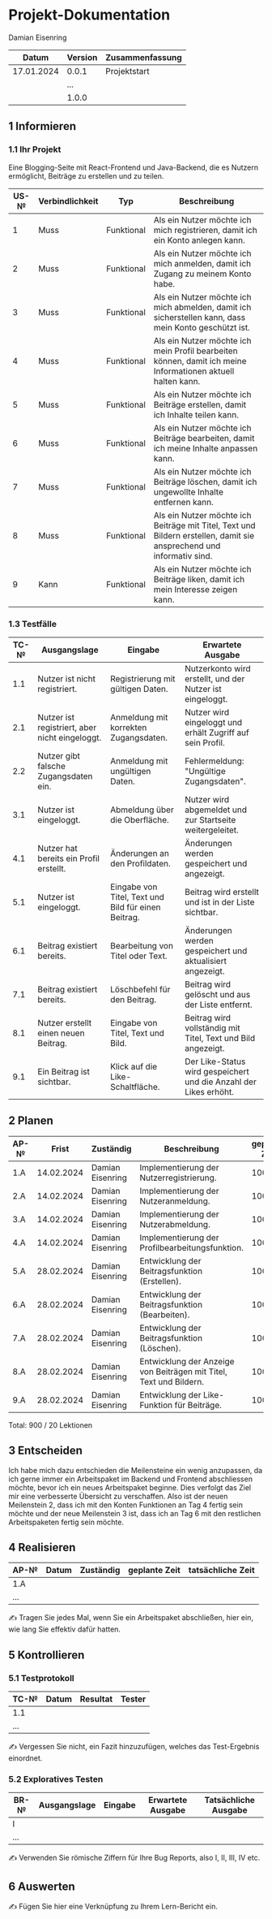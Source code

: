# Projekt-Dokumentation

Damian Eisenring

| Datum | Version | Zusammenfassung                                              |
| ----- | ------- | ------------------------------------------------------------ |
|  17.01.2024     | 0.0.1   | Projektstart |
|       | ...     |                                                              |
|       | 1.0.0   |                                                              |

## 1 Informieren

### 1.1 Ihr Projekt

Eine Blogging-Seite mit React-Frontend und Java-Backend, die es Nutzern ermöglicht, Beiträge zu erstellen und zu teilen.

| US-№ | Verbindlichkeit | Typ          | Beschreibung                                   |
| ---- | --------------- | ------------ | --------------------------------------------- |
| 1    | Muss            | Funktional   | Als ein Nutzer möchte ich mich registrieren, damit ich ein Konto anlegen kann. |
| 2    | Muss            | Funktional   | Als ein Nutzer möchte ich mich anmelden, damit ich Zugang zu meinem Konto habe. |
| 3    | Muss            | Funktional   | Als ein Nutzer möchte ich mich abmelden, damit ich sicherstellen kann, dass mein Konto geschützt ist. |
| 4    | Muss            | Funktional   | Als ein Nutzer möchte ich mein Profil bearbeiten können, damit ich meine Informationen aktuell halten kann. |
| 5    | Muss            | Funktional   | Als ein Nutzer möchte ich Beiträge erstellen, damit ich Inhalte teilen kann. |
| 6    | Muss            | Funktional   | Als ein Nutzer möchte ich Beiträge bearbeiten, damit ich meine Inhalte anpassen kann. |
| 7    | Muss            | Funktional   | Als ein Nutzer möchte ich Beiträge löschen, damit ich ungewollte Inhalte entfernen kann. |
| 8    | Muss            | Funktional   | Als ein Nutzer möchte ich Beiträge mit Titel, Text und Bildern erstellen, damit sie ansprechend und informativ sind. |
| 9   | Kann            | Funktional   | Als ein Nutzer möchte ich Beiträge liken, damit ich mein Interesse zeigen kann. |

### 1.3 Testfälle

| TC-№ | Ausgangslage                           | Eingabe                         | Erwartete Ausgabe                                           |
| ---- | -------------------------------------- | ------------------------------- | ---------------------------------------------------------- |
| 1.1  | Nutzer ist nicht registriert.          | Registrierung mit gültigen Daten. | Nutzerkonto wird erstellt, und der Nutzer ist eingeloggt.  |
| 2.1  | Nutzer ist registriert, aber nicht eingeloggt. | Anmeldung mit korrekten Zugangsdaten. | Nutzer wird eingeloggt und erhält Zugriff auf sein Profil. |
| 2.2  | Nutzer gibt falsche Zugangsdaten ein.  | Anmeldung mit ungültigen Daten. | Fehlermeldung: "Ungültige Zugangsdaten".                   |
| 3.1  | Nutzer ist eingeloggt.                 | Abmeldung über die Oberfläche.  | Nutzer wird abgemeldet und zur Startseite weitergeleitet.  |
| 4.1  | Nutzer hat bereits ein Profil erstellt. | Änderungen an den Profildaten.  | Änderungen werden gespeichert und angezeigt.              |
| 5.1  | Nutzer ist eingeloggt.                 | Eingabe von Titel, Text und Bild für einen Beitrag. | Beitrag wird erstellt und ist in der Liste sichtbar.       |
| 6.1  | Beitrag existiert bereits.             | Bearbeitung von Titel oder Text. | Änderungen werden gespeichert und aktualisiert angezeigt. |
| 7.1  | Beitrag existiert bereits.             | Löschbefehl für den Beitrag.    | Beitrag wird gelöscht und aus der Liste entfernt.          |
| 8.1  | Nutzer erstellt einen neuen Beitrag.   | Eingabe von Titel, Text und Bild. | Beitrag wird vollständig mit Titel, Text und Bild angezeigt. |
| 9.1 | Ein Beitrag ist sichtbar. | Klick auf die Like-Schaltfläche. | Der Like-Status wird gespeichert und die Anzahl der Likes erhöht. |



## 2 Planen


| AP-№ | Frist         | Zuständig           | Beschreibung                                       | geplante Zeit |
| ---- | ------------- | ------------------- | ------------------------------------------------- | ------------- |
| 1.A  | 14.02.2024    | Damian Eisenring    | Implementierung der Nutzerregistrierung.          | 100           |
| 2.A  | 14.02.2024    | Damian Eisenring    | Implementierung der Nutzeranmeldung.              | 100           |
| 3.A  | 14.02.2024    | Damian Eisenring    | Implementierung der Nutzerabmeldung.              | 100           |
| 4.A  | 14.02.2024    | Damian Eisenring    | Implementierung der Profilbearbeitungsfunktion.   | 100           |
| 5.A  | 28.02.2024    | Damian Eisenring    | Entwicklung der Beitragsfunktion (Erstellen).     | 100           |
| 6.A  | 28.02.2024    | Damian Eisenring    | Entwicklung der Beitragsfunktion (Bearbeiten).    | 100           |
| 7.A  | 28.02.2024    | Damian Eisenring    | Entwicklung der Beitragsfunktion (Löschen).       | 100           |
| 8.A  | 28.02.2024    | Damian Eisenring    | Entwicklung der Anzeige von Beiträgen mit Titel, Text und Bildern. | 100 |
| 9.A | 28.02.2024    | Damian Eisenring    | Entwicklung der Like-Funktion für Beiträge.       | 100           |

Total: 900 / 20 Lektionen 


## 3 Entscheiden

Ich habe mich dazu entschieden die Meilensteine ein wenig anzupassen, da ich gerne immer ein Arbeitspaket im Backend und Frontend abschliessen möchte, bevor ich ein neues Arbeitspaket beginne. Dies verfolgt das Ziel mir eine verbesserte Übersicht zu verschaffen. Also ist der neuen Meilenstein 2, dass ich mit den Konten Funktionen an Tag 4 fertig sein möchte und der neue Meilenstein 3 ist, dass ich an Tag 6 mit den restlichen Arbeitspaketen fertig sein möchte.

## 4 Realisieren

| AP-№ | Datum | Zuständig | geplante Zeit | tatsächliche Zeit |
| ---- | ----- | --------- | ------------- | ----------------- |
| 1.A  |       |           |               |                   |
| ...  |       |           |               |                   |

✍️ Tragen Sie jedes Mal, wenn Sie ein Arbeitspaket abschließen, hier ein, wie lang Sie effektiv dafür hatten.

## 5 Kontrollieren

### 5.1 Testprotokoll

| TC-№ | Datum | Resultat | Tester |
| ---- | ----- | -------- | ------ |
| 1.1  |       |          |        |
| ...  |       |          |        |

✍️ Vergessen Sie nicht, ein Fazit hinzuzufügen, welches das Test-Ergebnis einordnet.

### 5.2 Exploratives Testen

| BR-№ | Ausgangslage | Eingabe | Erwartete Ausgabe | Tatsächliche Ausgabe |
| ---- | ------------ | ------- | ----------------- | -------------------- |
| I    |              |         |                   |                      |
| ...  |              |         |                   |                      |

✍️ Verwenden Sie römische Ziffern für Ihre Bug Reports, also I, II, III, IV etc.

## 6 Auswerten

✍️ Fügen Sie hier eine Verknüpfung zu Ihrem Lern-Bericht ein.
